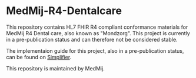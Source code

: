 # MedMij-R4-Dentalcare
This repository contains HL7 FHIR R4 compliant conformance materials for MedMij R4 Dental care, also known as "Mondzorg". This project is currently in a pre-publication status and can therefore not be considered stable.

The implementaion guide for this project, also in a pre-publication status, can be found on [Simplifier](https://simplifier.net/guide/medmij-implementation-guide-mouthcare).

This repository is maintained by MedMij.
